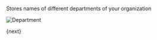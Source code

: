Stores names of different departments of your organization

<img class="screenshot" alt="Department" src="/assets/manual_erpnext_com/img/human-resources/department.png">

{next}